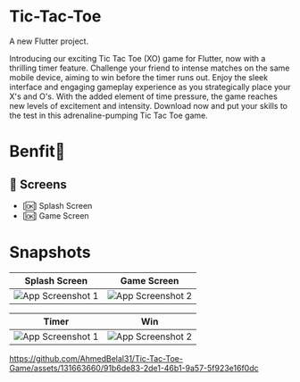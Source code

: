 # Tic-Tac-Toe

A new Flutter project.


Introducing our exciting Tic Tac Toe (XO) game for Flutter, now with a thrilling timer feature. Challenge your friend to intense matches on the same mobile device, aiming to win before the timer runs out. Enjoy the sleek interface and engaging gameplay experience as you strategically place your X's and O's. With the added element of time pressure, the game reaches new levels of excitement and intensity. Download now and put your skills to the test in this adrenaline-pumping Tic Tac Toe game.


# Benfit👻
## 📱 Screens 
* [🆗] Splash Screen
* [🆗] Game Screen


# Snapshots




| Splash Screen	 | Game Screen |
|---------|---------|
| ![App Screenshot 1](https://github.com/AhmedBelal31/Tic-Tac-Toe-Game/assets/131663660/8fc063fb-7160-47ef-b38a-6548e95a171e) | ![App Screenshot 2](https://github.com/AhmedBelal31/Tic-Tac-Toe-Game/assets/131663660/e20ea491-803b-47c1-ae53-ee642b3fd384) |




| Timer | Win|
|---------|---------|
| ![App Screenshot 1](https://github.com/AhmedBelal31/Tic-Tac-Toe-Game/assets/131663660/e9456825-f3e5-400a-a810-d3b11cdc6959) | ![App Screenshot 2](https://github.com/AhmedBelal31/Tic-Tac-Toe-Game/assets/131663660/67a5963a-baf3-4248-ba87-608546606ff0) |





https://github.com/AhmedBelal31/Tic-Tac-Toe-Game/assets/131663660/91b6de83-2de1-46b1-9a57-5f923e16f0dc


